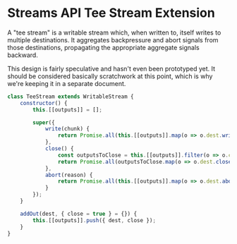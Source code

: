 # Streams API Tee Stream Extension

A "tee stream" is a writable stream which, when written to, itself writes to multiple destinations. It aggregates backpressure and abort signals from those destinations, propagating the appropriate aggregate signals backward.

This design is fairly speculative and hasn't even been prototyped yet. It should be considered basically scratchwork at this point, which is why we're keeping it in a separate document.

```js
class TeeStream extends WritableStream {
    constructor() {
        this.[[outputs]] = [];

        super({
            write(chunk) {
                return Promise.all(this.[[outputs]].map(o => o.dest.write(chunk)));
            },
            close() {
                const outputsToClose = this.[[outputs]].filter(o => o.close);
                return Promise.all(outputsToClose.map(o => o.dest.close()));
            },
            abort(reason) {
                return Promise.all(this.[[outputs]].map(o => o.dest.abort(reason)));
            }
        });
    }

    addOut(dest, { close = true } = {}) {
        this.[[outputs]].push({ dest, close });
    }
}
```


